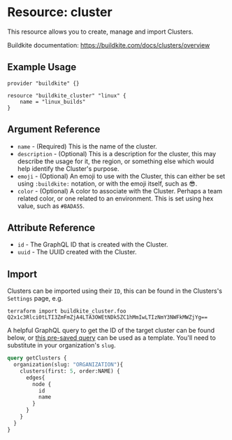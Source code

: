 # Resource: cluster

This resource allows you to create, manage and import Clusters.

Buildkite documentation: https://buildkite.com/docs/clusters/overview

## Example Usage

```hcl
provider "buildkite" {}

resource "buildkite_cluster" "linux" {
    name = "linux_builds"
}
```

## Argument Reference

* `name` - (Required) This is the name of the cluster.
* `description` - (Optional) This is a description for the cluster, this may describe the usage for it, the region, or something else which would help identify the Cluster's purpose.
* `emoji` - (Optional) An emoji to use with the Cluster, this can either be set using `:buildkite:` notation, or with the emoji itself, such as 😎.
* `color` - (Optional) A color to associate with the Cluster. Perhaps a team related color, or one related to an environment. This is set using hex value, such as `#BADA55`.

## Attribute Reference

* `id` - The GraphQL ID that is created with the Cluster.
* `uuid` - The UUID created with the Cluster.


## Import
Clusters can be imported using their `ID`, this can be found in the Clusters's `Settings` page, e.g.

```shell
terraform import buildkite_cluster.foo Q2x1c3Rlci0tLTI3ZmFmZjA4LTA3OWEtNDk5ZC1hMmIwLTIzNmY3NWFkMWZjYg==
```

A helpful GraphQL query to get the ID of the target cluster can be found below, or [this pre-saved query](https://buildkite.com/user/graphql/console/a803f254-decf-45a3-8332-a074b0a73483) can be used as a template. You'll need to substitute in your organization's `slug`.

```graphql
query getClusters {
  organization(slug: "ORGANIZATION"){
    clusters(first: 5, order:NAME) {
      edges{
        node {
          id
          name
        }
      }
    }
  }
}
```

